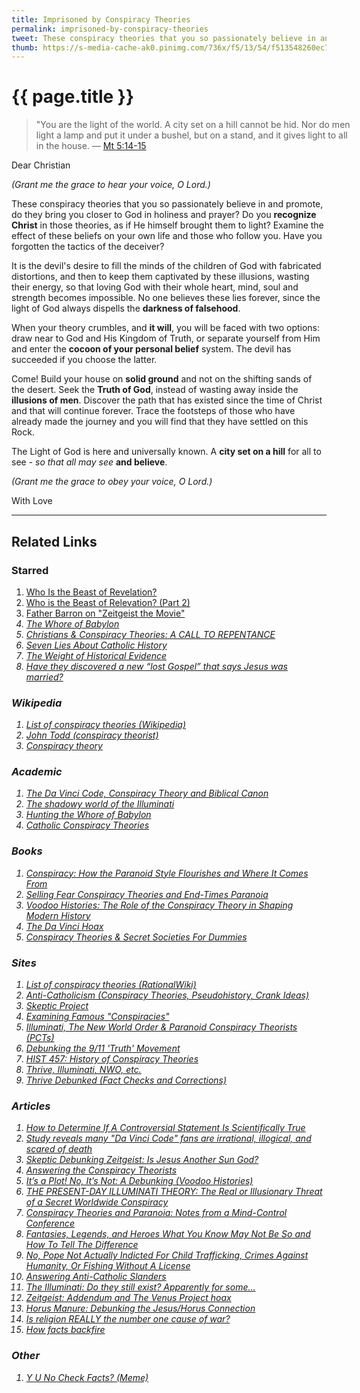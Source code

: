 ```yaml
---
title: Imprisoned by Conspiracy Theories
permalink: imprisoned-by-conspiracy-theories
tweet: These conspiracy theories that you so passionately believe in and promote, do they bring you closer to God?
thumb: https://s-media-cache-ak0.pinimg.com/736x/f5/13/54/f513548260ec73c58e4ace4e8bdc2b59.jpg
---
```


{{ page.title }}
================

<div class="my-inline-left pull-left">
<biblia:bibleverse theme="quotation" resource="rsvce" width="512px" height="288px" reference="Mt5.14-15"><blockquote style="width:100%;">"You are the light of the world. A city set on a hill cannot be hid. Nor do men light a lamp and put it under a bushel, but on a stand, and it gives light to all in the house. &mdash; <a target="_blank" href = "http://biblia.com/bible/rsvce/Mt5.14-15">Mt 5:14-15</a></blockquote></biblia:bibleverse>
</div>

<span class="letter">Dear Christian</span>

_(Grant me the grace to hear your voice, O Lord.)_

These conspiracy theories that you so passionately believe in and promote, do they bring you closer to God in holiness and prayer? Do you **recognize Christ** in those theories, as if He himself brought them to light? Examine the effect of these beliefs on your own life and those who follow you. Have you forgotten the tactics of the deceiver?

It is the devil's desire to fill the minds of the children of God with fabricated distortions, and then to keep them captivated by these illusions, wasting their energy, so that loving God with their whole heart, mind, soul and strength becomes impossible. No one believes these lies forever, since the light of God always dispells the **darkness of falsehood**. 

When your theory crumbles, and **it will**, you will be faced with two options: draw near to God and His Kingdom of Truth, or separate yourself from Him and enter the **cocoon of your personal belief** system. The devil has succeeded if you choose the latter.

Come! Build your house on **solid ground** and not on the shifting sands of the desert. Seek the **Truth of God**, instead of wasting away inside the **illusions of men**. Discover the path that has existed since the time of Christ and that will continue forever. Trace the footsteps of those who have already made the journey and you will find that they have settled on this Rock.

The Light of God is here and universally known. A **city set on a hill** for all to see - _so that all may see_ **and believe**.

_(Grant me the grace to obey your voice, O Lord.)_

<span class="letter">With Love</span>

---

Related Links
-------------

### Starred <span class="animated anim-repeater"><i class="fa fa-star-o fa-spin"></i></span>
1. [Who Is the Beast of Revelation?](https://www.youtube.com/watch?v=4Naznbw0-6E) <i class="fa fa-youtube"></i> 
1. [Who is the Beast of Relevation? (Part 2)](https://www.youtube.com/watch?v=nwkJBo3-HOA) <i class="fa fa-youtube"></i>
1. [Father Barron on "Zeitgeist the Movie"](https://www.youtube.com/watch?feature=player_embedded&v=wZk9Lb22KrE) <i class="fa fa-youtube">
1. [The Whore of Babylon](http://www.catholic.com/tracts/the-whore-of-babylon)
1. [Christians & Conspiracy Theories: A CALL TO REPENTANCE](http://www.acts17-11.com/conspire.html)
1. [Seven Lies About Catholic History](http://www.amazon.com/Seven-About-Catholic-History-ebook/dp/B004Q3RN8O/ref=tmm_kin_title_0) <i class="fa fa-book">
1. [The Weight of Historical Evidence](http://www.catholicbasictraining.com/apologetics/coursetexts/2g.htm)
1. [Have they discovered a new “lost Gospel” that says Jesus was married?](http://jimmyakin.com/2014/11/have-they-discovered-a-new-lost-gospel-that-says-jesus-was-married.html)

### Wikipedia <i class="fa fa-wordpress"></i>
1. [List of conspiracy theories (Wikipedia)](http://en.wikipedia.org/wiki/List_of_conspiracy_theories)
1. [John Todd (conspiracy theorist)](http://en.wikipedia.org/wiki/John_Todd_(conspiracy_theorist))
1. [Conspiracy theory](http://en.wikipedia.org/wiki/Conspiracy_theory)

### Academic <i class="fa fa-university"></i>
1. [The Da Vinci Code, Conspiracy Theory and Biblical Canon](http://www.catholiceducation.org/en/culture/literature/the-da-vinci-code-conspiracy-theory-and-biblical-canon.html)
1. [The shadowy world of the Illuminati](http://www.catholiceducation.org/en/controversy/common-misconceptions/the-shadowy-world-of-the-illuminati.html)
1. [Hunting the Whore of Babylon](http://www.catholic.com/tracts/hunting-the-whore-of-babylon)
1. [Catholic Conspiracy Theories](http://www.catholic.com/magazine/articles/catholic-conspiracy-theories)

### Books <i class="fa fa-book"></i>
1. [Conspiracy: How the Paranoid Style Flourishes and Where It Comes From](http://www.amazon.com/Conspiracy-ebook/dp/B001HU8NW4/ref=tmm_kin_title_0)
1. [Selling Fear Conspiracy Theories and End-Times Paranoia](http://www.amazon.com/Selling-Conspiracy-Theories-End-Times-Paranoia/dp/B000J0N8NC/ref=tmm_hrd_title_0)
1. [Voodoo Histories: The Role of the Conspiracy Theory in Shaping Modern History](http://www.amazon.com/Voodoo-Histories-Conspiracy-Shaping-History/dp/1594488959/ref=tmm_hrd_title_0)
1. [The Da Vinci Hoax](http://www.amazon.com/The-Da-Vinci-Hoax-ebook/dp/B002YM8RI4/ref=tmm_kin_title_0?ie=UTF8&qid=1096554757&sr=8-1)
1. [Conspiracy Theories & Secret Societies For Dummies](http://www.amazon.com/Conspiracy-Theories-Societies-Dummies%C2%AE-ebook/dp/B0015DWMTS/ref=tmm_kin_title_0)

### Sites <i class="fa fa-globe"></i>
1. [List of conspiracy theories (RationalWiki)](http://rationalwiki.org/wiki/List_of_conspiracy_theories)
1. [Anti-Catholicism (Conspiracy Theories, Pseudohistory, Crank Ideas)](http://rationalwiki.org/wiki/Anti-Catholicism)
1. [Skeptic Project](http://conspiracies.skepticproject.com)
1. [Examining Famous "Conspiracies"](http://www.debunker.com/conspiracy.html)
1. [Illuminati, The New World Order & Paranoid Conspiracy Theorists (PCTs)](http://www.skepdic.com/illuminati.html)
1. [Debunking the 9/11 'Truth' Movement](https://sites.google.com/site/wtc7lies/home)
1. [HIST 457: History of Conspiracy Theories](http://conspiracytheories.umwblogs.org/)
1. [Thrive, Illuminati, NWO, etc.](http://thrivedebunked.wordpress.com/faq/)
1. [Thrive Debunked (Fact Checks and Corrections)](http://thrivedebunked.wordpress.com/site-index/)

### Articles <i class="fa fa-newspaper-o"></i>
1. [How to Determine If A Controversial Statement Is Scientifically True](http://lifehacker.com/5919830/how-to-determine-if-a-controversial-statement-is-scientifically-true)
1. [Study reveals many "Da Vinci Code" fans are irrational, illogical, and scared of death](http://insightscoop.typepad.com/2004/2011/09/hmmmthings-are-worse-than-i-thought.html)
1. [Skeptic Debunking Zeitgeist: Is Jesus Another Sun God?](http://withalliamgod.wordpress.com/2012/03/08/skeptics-debunking-zeitgeist-is-jesus-another-sun-god/)
1. [Answering the Conspiracy Theorists](http://www.crisismagazine.com/2011/answering-the-conspiracy-theorists)
1. [It’s a Plot! No, It’s Not: A Debunking (Voodoo Histories)](http://www.nytimes.com/2010/02/16/books/16aaron.html?emc=eta1&_r=1&)
1. [THE PRESENT-DAY ILLUMINATI THEORY: The Real or Illusionary Threat of a Secret Worldwide Conspiracy](http://www.pfo.org/illumint.htm)
1. [Conspiracy Theories and Paranoia: Notes from a Mind-Control Conference](http://www.csicop.org/si/show/conspiracy_theories_and_paranoia_notes_from_a_mind-control_conference/)
1. [Fantasies, Legends, and Heroes What You Know May Not Be So and How To Tell The Difference](http://web.archive.org/web/20050306112315/http://www.answers.org/Apologetics/Fantasy.html)
1. [No, Pope Not Actually Indicted For Child Trafficking, Crimes Against Humanity, Or Fishing Without A License](http://wonkette.com/543862/no-pope-not-actually-indicted-for-child-trafficking-crimes-against-humanity-or-fishing-without-a-license)
1. [Answering Anti-Catholic Slanders](http://www.catholicbasictraining.com/apologetics/coursetexts/4m.htm)
1. [The Illuminati: Do they still exist? Apparently for some...](http://www.masonicinfo.com/illuminati.htm)
1. [Zeitgeist: Addendum and The Venus Project hoax](http://www.pointbite.com/2008/10/08/zeitgeist-addendum-and-the-venus-project-hoax/)
1. [Horus Manure: Debunking the Jesus/Horus Connection](http://www.jonsorensen.net/2012/10/25/horus-manure-debunking-the-jesushorus-connection/)
1. [Is religion REALLY the number one cause of war?](http://www.jonsorensen.net/2012/09/18/is-religion-really-the-number-one-cause-of-war/)
1. [How facts backfire](http://www.boston.com/bostonglobe/ideas/articles/2010/07/11/how_facts_backfire/?page=full)

### Other
1. [Y U No Check Facts? (Meme)](https://www.facebook.com/CatholicGag/photos/a.384406138274626.81541.384404818274758/445960195452553/?type=1) <i class="fa fa-facebook"></i>

<script src="//biblia.com/api/logos.biblia.js"></script>
<script>logos.biblia.init();</script>
